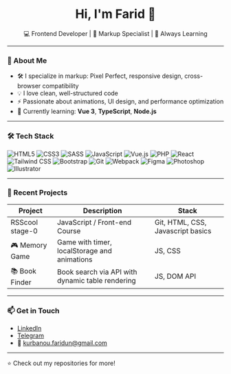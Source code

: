 <h1 align="center">Hi, I'm Farid 👋</h1>

<p align="center">
  💻 Frontend Developer | 🔧 Markup Specialist | 🎯 Always Learning
</p>

---

### 🚀 About Me

- 🛠️ I specialize in markup: Pixel Perfect, responsive design, cross-browser compatibility  
- 💡 I love clean, well-structured code  
- ⚡ Passionate about animations, UI design, and performance optimization  
- 🧠 Currently learning: **Vue 3**, **TypeScript**, **Node.js**

---

### 🛠️ Tech Stack

![HTML5](https://img.shields.io/badge/-HTML5-E34F26?style=flat&logo=html5&logoColor=white)
![CSS3](https://img.shields.io/badge/-CSS3-1572B6?style=flat&logo=css3&logoColor=white)
![SASS](https://img.shields.io/badge/-SASS-CC6699?style=flat&logo=sass&logoColor=white)
![JavaScript](https://img.shields.io/badge/-JavaScript-F7DF1E?style=flat&logo=javascript&logoColor=black)
![Vue.js](https://img.shields.io/badge/-Vue.js-4FC08D?style=flat&logo=vue.js&logoColor=white)
![PHP](https://img.shields.io/badge/-PHP-777BB4?style=flat&logo=php&logoColor=white)
![React](https://img.shields.io/badge/-React-61DAFB?style=flat&logo=react&logoColor=black)
![Tailwind CSS](https://img.shields.io/badge/-Tailwind%20CSS-06B6D4?style=flat&logo=tailwindcss&logoColor=white)
![Bootstrap](https://img.shields.io/badge/-Bootstrap-563D7C?style=flat&logo=bootstrap&logoColor=white)
![Git](https://img.shields.io/badge/-Git-F05032?style=flat&logo=git&logoColor=white)
![Webpack](https://img.shields.io/badge/-Webpack-8DD6F9?style=flat&logo=webpack&logoColor=black)
![Figma](https://img.shields.io/badge/-Figma-333333?style=flat&logo=figma)
![Photoshop](https://img.shields.io/badge/-Photoshop-31A8FF?style=flat&logo=adobe-photoshop&logoColor=white)
![Illustrator](https://img.shields.io/badge/-Illustrator-FF9A00?style=flat&logo=adobe-illustrator&logoColor=white)


---

### 📌 Recent Projects

| Project | Description | Stack |
|--------|-------------|-------|
| RSScool stage-0 | JavaScript / Front-end Course | Git, HTML, CSS, Javascript basics |
| 🎮 Memory Game | Game with timer, localStorage and animations | JS, CSS |
| 📚 Book Finder | Book search via API with dynamic table rendering | JS, DOM API |

---

### 📫 Get in Touch

- [LinkedIn](https://www.linkedin.com/in/kurbanou-farid/)
- [Telegram](https://t.me/Frontend_Freak)
- 📧 kurbanou.faridun@gmail.com

---

⭐ Check out my repositories for more!
